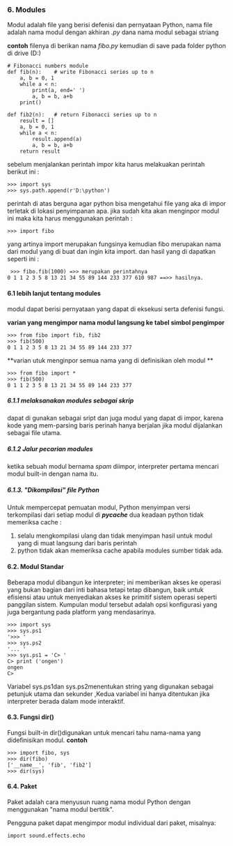 ### 6. Modules
Modul adalah file yang berisi defenisi dan pernyataan Python, nama file adalah nama modul
dengan akhiran *.py* dana nama modul sebagai striang

**contoh**
filenya di berikan nama *fibo.py* kemudian di save pada folder python di drive (D:)

    # Fibonacci numbers module
    def fib(n):    # write Fibonacci series up to n
        a, b = 0, 1
        while a < n:
            print(a, end=' ')
            a, b = b, a+b
        print()

    def fib2(n):   # return Fibonacci series up to n
        result = []
        a, b = 0, 1
        while a < n:
            result.append(a)
            a, b = b, a+b
        return result

sebelum menjalankan perintah impor kita harus melakuakan perintah berikut ini :

    >>> import sys
    >>> sys.path.append(r'D:\python')
perintah di atas berguna agar python bisa mengetahui file yang aka di impor terletak di lokasi penyimpanan apa.
jika sudah kita akan menginpor modul ini maka kita harus menggunakan perintah :

    >>> import fibo
    
 yang artinya import merupakan fungsinya kemudian fibo merupakan nama dari modul 
 yang di buat dan ingin kita import.
 dan hasil yang di dapatkan seperti ini :
 
     >>> fibo.fib(1000) =>> merupakan perintahnya
    0 1 1 2 3 5 8 13 21 34 55 89 144 233 377 610 987 ==>> hasilnya.
 
 
#### 6.1 lebih lanjut tentang modules

modul dapat berisi pernyataan yang dapat di eksekusi serta defenisi fungsi.

**varian yang mengimpor nama modul langsung ke tabel simbol pengimpor**
    
    >>> from fibo import fib, fib2
    >>> fib(500)
    0 1 1 2 3 5 8 13 21 34 55 89 144 233 377
    
**varian utuk menginpor semua nama yang di definisikan oleh modul **

    >>> from fibo import *
    >>> fib(500)
    0 1 1 2 3 5 8 13 21 34 55 89 144 233 377


##### 6.1.1 melaksanakan modules sebagai skrip
dapat di gunakan sebagai sript dan juga modul yang dapat di impor, karena kode yang mem-parsing baris perinah
hanya berjalan jika modul dijalankan sebagai file utama.

##### 6.1.2 Jalur pecarian modules
ketika sebuah modul bernama *spam* diimpor, interpreter pertama mencari modul built-in 
dengan nama itu.

##### 6.1.3. "Dikompilasi" file Python
Untuk mempercepat pemuatan modul, Python menyimpan versi terkompilasi dari setiap
modul di *__pycache__*
dua keadaan python tidak memeriksa cache :

1. selalu mengkompilasi ulang dan tidak menyimpan hasil untuk modul yang di muat
langsung dari baris perintah
2. python tidak akan memeriksa cache apabila modules sumber tidak ada.

#### 6.2. Modul Standar
Beberapa modul dibangun ke interpreter; ini memberikan akses ke operasi yang bukan bagian dari inti bahasa tetapi tetap dibangun, baik untuk efisiensi atau untuk menyediakan akses ke primitif sistem operasi seperti panggilan sistem. Kumpulan modul tersebut adalah opsi konfigurasi yang juga bergantung pada platform yang mendasarinya.

    >>> import sys
    >>> sys.ps1
    '>>> '
    >>> sys.ps2
    '... '
    >>> sys.ps1 = 'C> '
    C> print ('ongen')
    ongen
    C>
Variabel sys.ps1dan sys.ps2menentukan string yang digunakan sebagai petunjuk utama 
dan sekunder ,Kedua variabel ini hanya ditentukan jika interpreter berada dalam mode 
interaktif.


#### 6.3. Fungsi dir()

Fungsi built-in dir()digunakan untuk mencari tahu nama-nama yang didefinisikan modul.
**contoh**

    >>> import fibo, sys
    >>> dir(fibo)
    ['__name__', 'fib', 'fib2']
    >>> dir(sys)  

#### 6.4. Paket
Paket adalah cara menyusun ruang nama modul Python dengan menggunakan "nama modul 
bertitik".

Pengguna paket dapat mengimpor modul individual dari paket, misalnya:
    
    import sound.effects.echo















